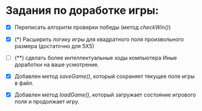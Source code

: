 # Задания по доработке игры:

* [x] Переписать алгоритм проверки победы (метод *checkWin()*)
* [x] (*) Расширить логику игры для квадратного поля произвольного размера (достаточно для 5Х5)
* [ ] (**) сделать более интеллектуальные ходы компьютера
Иные доработки на ваше усмотрение.

* [x] Добавлен метод *saveGame()*, который сохраняет текущее поле игры в файл.
* [x] Добавлен метод *loadGame()*, который загружает состояние игрового поля и продолжает игру.
